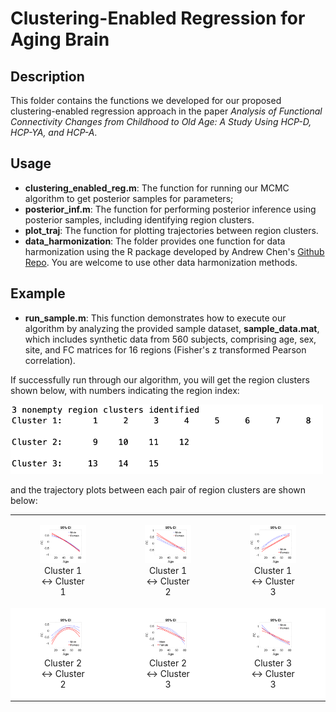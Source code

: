 # Clustering-Enabled Regression for Aging Brain

## Description

This folder contains the functions we developed for our proposed clustering-enabled regression approach in the paper *Analysis of Functional Connectivity Changes from Childhood to Old Age: A Study Using HCP-D, HCP-YA, and HCP-A*. 


## Usage

- **clustering\_enabled\_reg.m**: The function for running our MCMC algorithm to get posterior samples for parameters;
- **posterior\_inf.m**: The function for performing posterior inference using posterior samples, including identifying region clusters.
- **plot_traj**: The function for plotting trajectories between region clusters.
-  **data\_harmonization**: The folder provides one function for data harmonization using the R package developed by Andrew Chen's [Github Repo](https://github.com/andy1764/FCHarmony). You are welcome to use other data harmonization methods.



## Example
- **run\_sample.m**: This function demonstrates how to execute our algorithm by analyzing the provided sample dataset, **sample_data.mat**, which includes synthetic data from 560 subjects, comprising age, sex, site, and FC matrices for 16 regions (Fisher's z transformed Pearson correlation).
 
 If successfully run through our algorithm, you will get the region clusters shown below, with numbers indicating the region index:

  <img src="sample_images/cluster_res.png" alt="clusters" width="500">
  
 and the trajectory plots between each pair of region clusters are shown below:
 

<table>
  <tr>
    <td>
      <figure style="text-align: center;">
        <img src="sample_images/trajectory_between_cluster_1_and_cluster_1.png" alt="clusters" width="250">
        <figcaption>Cluster 1 ↔ Cluster 1</figcaption>
      </figure>
    </td>
    <td>
      <figure style="text-align: center;">
        <img src="sample_images/trajectory_between_cluster_1_and_cluster_2.png" alt="clusters" width="250">
        <figcaption>Cluster 1 ↔ Cluster 2</figcaption>
      </figure>
    </td>
    <td>
      <figure style="text-align: center;">
        <img src="sample_images/trajectory_between_cluster_1_and_cluster_3.png" alt="clusters" width="250">
        <figcaption>Cluster 1 ↔ Cluster 3</figcaption>
      </figure>
    </td>
  </tr>
  <tr>
    <td style="background-color: white;">
      <figure style="text-align: center;">
        <img src="sample_images/trajectory_between_cluster_2_and_cluster_2.png" alt="clusters" width="250">
        <figcaption>Cluster 2 ↔ Cluster 2</figcaption>
      </figure>
    </td>
    <td style="background-color: white;">
      <figure style="text-align: center;">
        <img src="sample_images/trajectory_between_cluster_2_and_cluster_3.png" alt="clusters" width="250">
        <figcaption>Cluster 2 ↔ Cluster 3</figcaption>
      </figure>
    </td>
    <td style="background-color: white;">
      <figure style="text-align: center;">
        <img src="sample_images/trajectory_between_cluster_3_and_cluster_3.png" alt="clusters" width="250">
        <figcaption>Cluster 3 ↔ Cluster 3</figcaption>
      </figure>
    </td>
  </tr>
</table>




